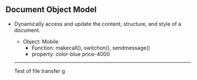 ## Document Object Model
- Dynamically access and update the content, structure, and style of a document.
  - Object: Mobile
    - Function: makecall(), switchon(), sendmessage()
    - property: color-blue
                price-4000

  ------------------------------------------------------------

  Test of file transfer
g

